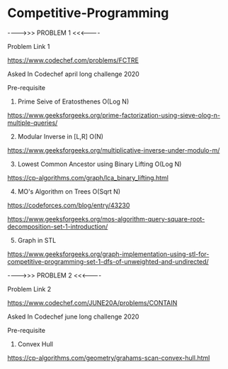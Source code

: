 # Competitive-Programming

 ---->>> PROBLEM 1 <<<---- 

Problem Link 1

https://www.codechef.com/problems/FCTRE

Asked In
Codechef april long challenge 2020

Pre-requisite 

1. Prime Seive of Eratosthenes   O(Log N)

https://www.geeksforgeeks.org/prime-factorization-using-sieve-olog-n-multiple-queries/

2. Modular Inverse in [L,R]   O(N)

https://www.geeksforgeeks.org/multiplicative-inverse-under-modulo-m/

3. Lowest Common Ancestor using Binary Lifting   O(Log N) 

https://cp-algorithms.com/graph/lca_binary_lifting.html

4. MO's Algorithm on Trees   O(Sqrt N) 

https://codeforces.com/blog/entry/43230

https://www.geeksforgeeks.org/mos-algorithm-query-square-root-decomposition-set-1-introduction/

5. Graph in STL

https://www.geeksforgeeks.org/graph-implementation-using-stl-for-competitive-programming-set-1-dfs-of-unweighted-and-undirected/

 ---->>> PROBLEM 2 <<<---- 

Problem Link 2 

https://www.codechef.com/JUNE20A/problems/CONTAIN

Asked In
Codechef june long challenge 2020

Pre-requisite 

1. Convex Hull

https://cp-algorithms.com/geometry/grahams-scan-convex-hull.html

